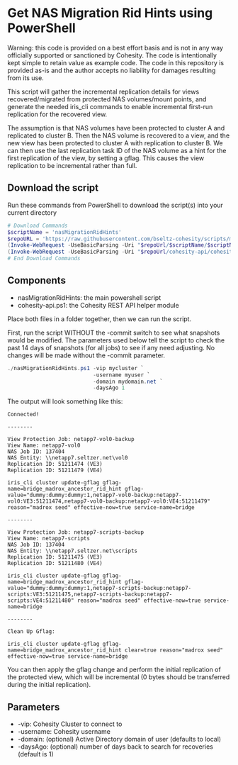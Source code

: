 # Get NAS Migration Rid Hints using PowerShell

Warning: this code is provided on a best effort basis and is not in any way officially supported or sanctioned by Cohesity. The code is intentionally kept simple to retain value as example code. The code in this repository is provided as-is and the author accepts no liability for damages resulting from its use.

This script will gather the incremental replication details for views recovered/migrated from protected NAS volumes/mount points, and generate the needed iris_cli commands to enable incremental first-run replication for the recovered view.

The assumption is that NAS volumes have been protected to cluster A and replicated to cluster B. Then the NAS volume is recovered to a view, and the new view has been protected to cluster A with replication to cluster B. We can then use the last replication task ID of the NAS volume as a hint for the first replication of the view, by setting a gflag. This causes the view replication to be incremental rather than full.

## Download the script

Run these commands from PowerShell to download the script(s) into your current directory

```powershell
# Download Commands
$scriptName = 'nasMigrationRidHints'
$repoURL = 'https://raw.githubusercontent.com/bseltz-cohesity/scripts/master/powershell'
(Invoke-WebRequest -UseBasicParsing -Uri "$repoUrl/$scriptName/$scriptName.ps1").content | Out-File "$scriptName.ps1"; (Get-Content "$scriptName.ps1") | Set-Content "$scriptName.ps1"
(Invoke-WebRequest -UseBasicParsing -Uri "$repoUrl/cohesity-api/cohesity-api.ps1").content | Out-File cohesity-api.ps1; (Get-Content cohesity-api.ps1) | Set-Content cohesity-api.ps1
# End Download Commands
```

## Components

* nasMigrationRidHints: the main powershell script
* cohesity-api.ps1: the Cohesity REST API helper module

Place both files in a folder together, then we can run the script.

First, run the script WITHOUT the -commit switch to see what snapshots would be modified. The parameters used below tell the script to check the past 14 days of snapshots (for all jobs) to see if any need adjusting. No changes will be made without the -commit parameter.

```powershell
./nasMigrationRidHints.ps1 -vip mycluster `
                           -username myuser `
                           -domain mydomain.net `
                           -daysAgo 1
```

The output will look something like this:

```text
Connected!

--------

View Protection Job: netapp7-vol0-backup
View Name: netapp7-vol0
NAS Job ID: 137404
NAS Entity: \\netapp7.seltzer.net\vol0
Replication ID: 51211474 (VE3)
Replication ID: 51211479 (VE4)

iris_cli cluster update-gflag gflag-name=bridge_madrox_ancestor_rid_hint gflag-value="dummy:dummy:dummy:1,netapp7-vol0-backup:netapp7-vol0:VE3:51211474,netapp7-vol0-backup:netapp7-vol0:VE4:51211479" reason="madrox seed" effective-now=true service-name=bridge

--------

View Protection Job: netapp7-scripts-backup
View Name: netapp7-scripts
NAS Job ID: 137404
NAS Entity: \\netapp7.seltzer.net\scripts
Replication ID: 51211475 (VE3)
Replication ID: 51211480 (VE4)

iris_cli cluster update-gflag gflag-name=bridge_madrox_ancestor_rid_hint gflag-value="dummy:dummy:dummy:1,netapp7-scripts-backup:netapp7-scripts:VE3:51211475,netapp7-scripts-backup:netapp7-scripts:VE4:51211480" reason="madrox seed" effective-now=true service-name=bridge

--------

Clean Up Gflag:

iris_cli cluster update-gflag gflag-name=bridge_madrox_ancestor_rid_hint clear=true reason="madrox seed" effective-now=true service-name=bridge
```

You can then apply the gflag change and perform the initial replication of the protected view, which will be incremental (0 bytes should be transferred during the initial replication).

## Parameters

* -vip: Cohesity Cluster to connect to
* -username: Cohesity username
* -domain: (optional) Active Directory domain of user (defaults to local)
* -daysAgo: (optional) number of days back to search for recoveries (default is 1)
